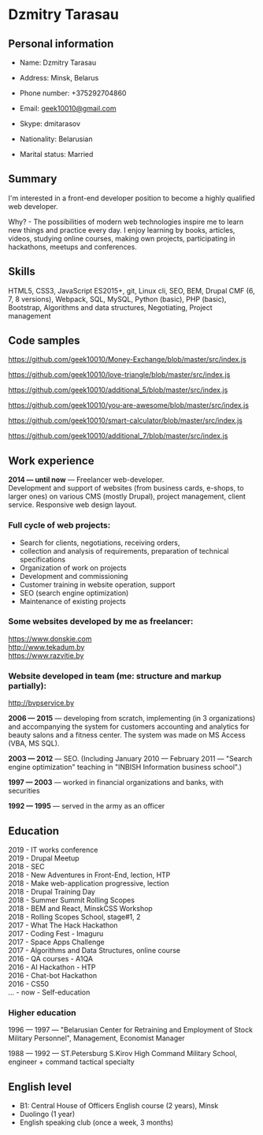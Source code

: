 # Dzmitry Tarasau

## Personal information

* Name: Dzmitry Tarasau

* Address: Minsk, Belarus

* Phone number: +375292704860

* Email: geek10010@gmail.com

* Skype: dmitarasov

* Nationality: Belarusian

* Marital status: Married


## Summary

I'm interested in a front-end developer position to become a highly qualified web developer.

Why? - The possibilities of modern web technologies inspire me to learn new things and practice every day. I enjoy learning by books, articles, videos, studying online courses, making own projects, participating in hackathons, meetups and conferences.


## Skills

HTML5, CSS3, JavaScript ES2015+, git, Linux cli, SEO, BEM, Drupal CMF (6, 7, 8 versions), Webpack, SQL, MySQL, Python (basic), PHP (basic), Bootstrap, Algorithms and data structures, Negotiating, Project management


## Code samples

https://github.com/geek10010/Money-Exchange/blob/master/src/index.js

https://github.com/geek10010/love-triangle/blob/master/src/index.js

https://github.com/geek10010/additional_5/blob/master/src/index.js

https://github.com/geek10010/you-are-awesome/blob/master/src/index.js

https://github.com/geek10010/smart-calculator/blob/master/src/index.js

https://github.com/geek10010/additional_7/blob/master/src/index.js


## Work experience

__2014 — until now__ — Freelancer web-developer.  
Development and support of websites (from business cards, e-shops, to larger ones) on various CMS (mostly Drupal), project management, client service. Responsive web design layout.

### Full cycle of web projects:

* Search for clients, negotiations, receiving orders,
* collection and analysis of requirements, preparation of technical specifications
* Organization of work on projects
* Development and commissioning
* Customer training in website operation, support
* SEO (search engine optimization)
* Maintenance of existing projects

### Some websites developed by me as freelancer:

https://www.donskie.com  
http://www.tekadum.by  
https://www.razvitie.by  

### Website developed in team (me: structure and markup partially):

http://bvpservice.by

__2006 — 2015__ — developing from scratch, implementing (in 3 organizations) and accompanying the system for customers accounting and analytics for beauty salons and a fitness center. The system was made on MS Access (VBA, MS SQL).

__2003 — 2012__ — SEO. (Including January 2010 — February 2011 — "Search engine optimization" teaching in "INBISH Information business school".)

__1997 — 2003__ — worked in financial organizations and banks, with securities

__1992 — 1995__ — served in the army as an officer


## Education

2019 - IT works conference  
2019 - Drupal Meetup  
2018 - SEC  
2018 - New Adventures in Front-End, lection, HTP  
2018 - Make web-application progressive, lection   
2018 - Drupal Training Day  
2018 - Summer Summit Rolling Scopes  
2018 - BEM and React, MinskCSS Workshop  
2018 - Rolling Scopes School, stage#1, 2  
2017 - What The Hack Hackathon  
2017 - Coding Fest - Imaguru  
2017 - Space Apps Challenge  
2017 - Algorithms and Data Structures, online course  
2016 - QA courses - A1QA  
2016 - AI Hackathon - HTP  
2016 - Chat-bot Hackathon  
2016 - CS50  
... - now - Self-education

### Higher education

1996 — 1997 — "Belarusian Center for Retraining and Employment of Stock Military Personnel", Management, Economist Manager

1988 — 1992 — ST.Petersburg S.Kirov High Command Military School, engineer + command tactical specialty


## English level

* B1: Central House of Officers English course (2 years), Minsk
* Duolingo (1 year)
* English speaking club (once a week, 3 months)

